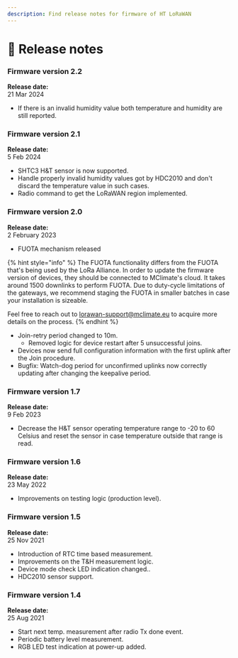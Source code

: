 ```yaml
---
description: Find release notes for firmware of HT LoRaWAN
---
```


# 🥳 Release notes

### Firmware version 2.2

**Release date:**\
21 Mar 2024

* If there is an invalid humidity value both temperature and humidity are still reported.

### Firmware version 2.1

**Release date:**\
5 Feb 2024

* SHTC3 H\&T sensor is now supported.
* Handle properly invalid humidity values got by HDC2010 and don't discard the temperature value in such cases.
* Radio command to get the LoRaWAN region implemented.

### Firmware version 2.0

**Release date:**\
2 February 2023

* FUOTA mechanism released

{% hint style="info" %}
The FUOTA functionality differs from the FUOTA that's being used by the LoRa Alliance. In order to update the firmware version of devices, they should be connected to MClimate's cloud. It takes around 1500 downlinks to perform FUOTA. Due to duty-cycle limitations of the gateways, we recommend staging the FUOTA in smaller batches in case your installation is sizeable.

Feel free to reach out to [lorawan-support@mclimate.eu](mailto:lorawan-support@mclimate.eu) to acquire more details on the process.
{% endhint %}

* Join-retry period changed to 10m.
  * Removed logic for device restart after 5 unsuccessful joins.
* Devices now send full configuration information with the first uplink after the Join procedure.
* Bugfix: Watch-dog period for unconfirmed uplinks now correctly updating after changing the keepalive period.

### Firmware version 1.7

**Release date:**\
9 Feb 2023

* Decrease the H\&T sensor operating temperature range to -20 to 60 Celsius and reset the sensor in case temperature outside that range is read.

### Firmware version 1.6

**Release date:**\
23 May 2022

* Improvements on testing logic (production level).

### Firmware version 1.5

**Release date:**\
25 Nov 2021

* Introduction of RTC time based measurement.
* Improvements on the T\&H measurement logic.
* Device mode check LED indication changed..
* HDC2010 sensor support.

### Firmware version 1.4

**Release date:**\
25 Aug 2021

* Start next temp. measurement after radio Tx done event.
* Periodic battery level measurement.
* RGB LED test indication at power-up added.
